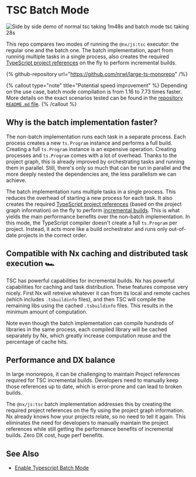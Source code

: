 # TSC Batch Mode

![Side by side demo of normal tsc taking 1m48s and batch mode tsc taking 28s](/shared/images/benchmarks/ts-benchmark.gif)

This repo compares two modes of running the `@nx/js:tsc` executor: the regular one and the batch one. The batch implementation, apart from running multiple tasks in a single process, also creates the required [TypeScript project references](https://www.typescriptlang.org/docs/handbook/project-references.html) on the fly to perform incremental builds.

{% github-repository url="https://github.com/nrwl/large-ts-monorepo" /%}

{% callout type="note" title="Potential speed improvement" %}
Depending on the use case, batch mode compilation is from 1.16 to 7.73 times faster. More details on the exact scenarios tested can be found in the [repository `README.md` file](https://github.com/nrwl/large-ts-monorepo).
{% /callout %}

## Why is the batch implementation faster?

The non-batch implementation runs each task in a separate process. Each process creates a new `ts.Program` instance and performs a full build. Creating a full `ts.Program` instance is an expensive operation. Creating processes and `ts.Program` comes with a lot of overhead. Thanks to the project graph, this is already improved by orchestrating tasks and running them in parallel. Still, there's only so much that can be run in parallel and the more deeply nested the dependencies are, the less parallelism we can achieve.

The batch implementation runs multiple tasks in a single process. This reduces the overhead of starting a new process for each task. It also creates the required [TypeScript project references](https://www.typescriptlang.org/docs/handbook/project-references.html) (based on the project graph information) on the fly to perform [incremental builds](https://www.typescriptlang.org/docs/handbook/project-references.html#build-mode-for-typescript). This is what yields the main performance benefits over the non-batch implementation. In this mode, the TypeScript compiler doesn't create a full `ts.Program` per project. Instead, it acts more like a build orchestrator and runs only out-of-date projects in the correct order.

## Compatible with Nx caching and distributed task execution 🏎️

TSC has powerful capabilities for incremental builds. Nx has powerful capabilities for caching and task distribution. These features compose very nicely. First Nx will retreive whatever it can from its local and remote caches (which includes `.tsbuildinfo` files), and then TSC will compile the remaining libs using the cached `.tsbuildinfo` files. This results in the minimum amount of computation.

Note even though the batch implementation can compile hundreds of libraries in the same process, each compiled library will be cached separately by Nx, which greatly increase computation reuse and the percentage of cache hits.

## Performance and DX balance

In large monorepos, it can be challenging to maintain Project references required for TSC incremental builds. Developers need to manually keep those references up to date, which is error-prone and can lead to broken builds.

The `@nx/js:tsc` batch implementation addresses this by creating the required project references on the fly using the project graph information. Nx already knows how your projects relate, so no need to tell it again. This eliminates the need for developers to manually maintain the project references while still getting the performance benefits of incremental builds. Zero DX cost, huge perf benefits.

## See Also

-  [Enable Typescript Batch Mode](/recipes/tips-n-tricks/enable-tsc-batch-mode)
